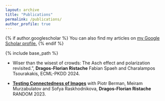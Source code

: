 ```yaml
---
layout: archive
title: "Publications"
permalink: /publications/
author_profile: true
---
```


{% if author.googlescholar %}
  You can also find my articles on <u><a href="{{author.googlescholar}}">my Google Scholar profile</a>.</u>
{% endif %}

{% include base_path %}

- Wiser than the wisest of crowds: The Asch effect and polarization revisited.”, **Dragos-Florian Ristache** Fabian Spaeh and Charalampos Tsourakakis, ECML-PKDD 2024.

- **[Testing Connectedness of Images](https://arxiv.org/abs/2312.03681)** with Piotr Berman, Meiram Murzabulatov and Sofya Raskhodnikova, **Dragos-Florian Ristache** RANDOM 2023.
